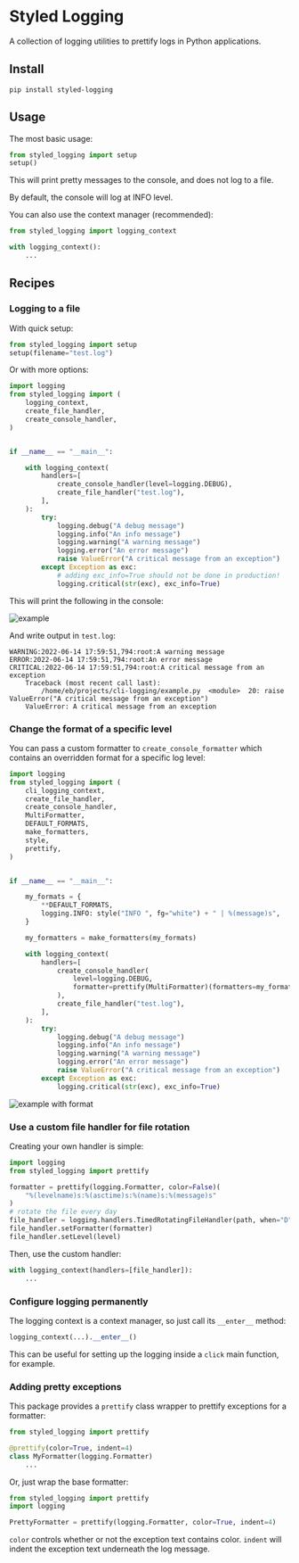 # Styled Logging

A collection of logging utilities to prettify logs in Python applications.

## Install

```
pip install styled-logging
```

## Usage

The most basic usage:

```py
from styled_logging import setup
setup()
```

This will print pretty messages to the console, and does not log to a file.

By default, the console will log at INFO level.

You can also use the context manager (recommended):

```py
from styled_logging import logging_context

with logging_context():
    ...
```

## Recipes

### Logging to a file

With quick setup:

```py
from styled_logging import setup
setup(filename="test.log")
```

Or with more options:

```py
import logging
from styled_logging import (
    logging_context,
    create_file_handler,
    create_console_handler,
)


if __name__ == "__main__":

    with logging_context(
        handlers=[
            create_console_handler(level=logging.DEBUG),
            create_file_handler("test.log"),
        ],
    ):
        try:
            logging.debug("A debug message")
            logging.info("An info message")
            logging.warning("A warning message")
            logging.error("An error message")
            raise ValueError("A critical message from an exception")
        except Exception as exc:
            # adding exc_info=True should not be done in production!
            logging.critical(str(exc), exc_info=True)
```

This will print the following in the console:

![example](images/example.png)

And write output in `test.log`:

```log
WARNING:2022-06-14 17:59:51,794:root:A warning message
ERROR:2022-06-14 17:59:51,794:root:An error message
CRITICAL:2022-06-14 17:59:51,794:root:A critical message from an exception
    Traceback (most recent call last):
        /home/eb/projects/cli-logging/example.py  <module>  20: raise ValueError("A critical message from an exception")
    ValueError: A critical message from an exception
```

### Change the format of a specific level

You can pass a custom formatter to `create_console_formatter` which contains an overridden format for a specific log level:

```py
import logging
from styled_logging import (
    cli_logging_context,
    create_file_handler,
    create_console_handler,
    MultiFormatter,
    DEFAULT_FORMATS,
    make_formatters,
    style,
    prettify,
)


if __name__ == "__main__":

    my_formats = {
        **DEFAULT_FORMATS,
        logging.INFO: style("INFO ", fg="white") + " | %(message)s",
    }

    my_formatters = make_formatters(my_formats)

    with logging_context(
        handlers=[
            create_console_handler(
                level=logging.DEBUG,
                formatter=prettify(MultiFormatter)(formatters=my_formatters),
            ),
            create_file_handler("test.log"),
        ],
    ):
        try:
            logging.debug("A debug message")
            logging.info("An info message")
            logging.warning("A warning message")
            logging.error("An error message")
            raise ValueError("A critical message from an exception")
        except Exception as exc:
            logging.critical(str(exc), exc_info=True)

```

![example with format](./images/example-fmt.png)

### Use a custom file handler for file rotation

Creating your own handler is simple:

```py
import logging
from styled_logging import prettify

formatter = prettify(logging.Formatter, color=False)(
    "%(levelname)s:%(asctime)s:%(name)s:%(message)s"
)
# rotate the file every day
file_handler = logging.handlers.TimedRotatingFileHandler(path, when="D")
file_handler.setFormatter(formatter)
file_handler.setLevel(level)
```

Then, use the custom handler:

```py
with logging_context(handlers=[file_handler]):
    ...
```

### Configure logging permanently

The logging context is a context manager, so just call its `__enter__` method:

```py
logging_context(...).__enter__()
```

This can be useful for setting up the logging inside a `click` main function, for example.

### Adding pretty exceptions

This package provides a `prettify` class wrapper to prettify exceptions for a formatter:

```py
from styled_logging import prettify

@prettify(color=True, indent=4)
class MyFormatter(logging.Formatter)
    ...
```

Or, just wrap the base formatter:

```py
from styled_logging import prettify
import logging

PrettyFormatter = prettify(logging.Formatter, color=True, indent=4)
```

`color` controls whether or not the exception text contains color. `indent` will indent the exception text underneath the log message.
